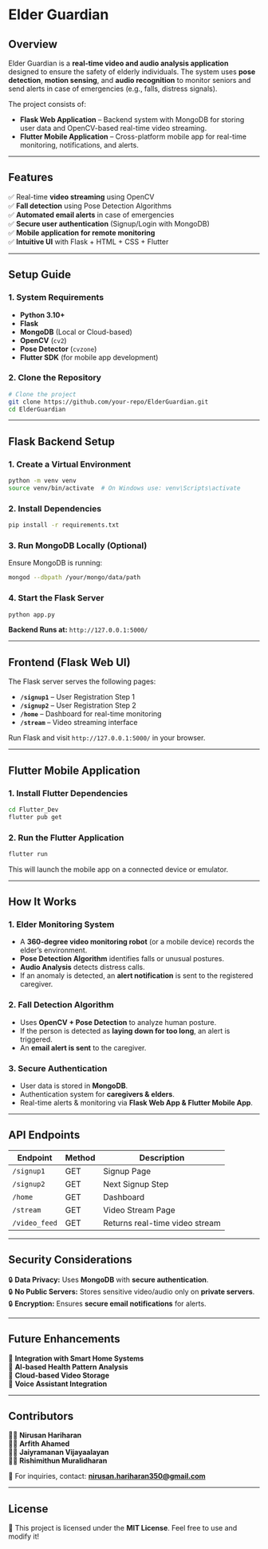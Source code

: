 # Elder Guardian

## Overview
Elder Guardian is a **real-time video and audio analysis application** designed to ensure the safety of elderly individuals. The system uses **pose detection**, **motion sensing**, and **audio recognition** to monitor seniors and send alerts in case of emergencies (e.g., falls, distress signals). 

The project consists of:
- **Flask Web Application** – Backend system with MongoDB for storing user data and OpenCV-based real-time video streaming.
- **Flutter Mobile Application** – Cross-platform mobile app for real-time monitoring, notifications, and alerts.

---

## Features
✅ Real-time **video streaming** using OpenCV  
✅ **Fall detection** using Pose Detection Algorithms  
✅ **Automated email alerts** in case of emergencies  
✅ **Secure user authentication** (Signup/Login with MongoDB)  
✅ **Mobile application for remote monitoring**  
✅ **Intuitive UI** with Flask + HTML + CSS + Flutter  

---

## Setup Guide
### **1. System Requirements**
- **Python 3.10+**
- **Flask**
- **MongoDB** (Local or Cloud-based)
- **OpenCV** (`cv2`)
- **Pose Detector** (`cvzone`)
- **Flutter SDK** (for mobile app development)

### **2. Clone the Repository**
```sh
# Clone the project
git clone https://github.com/your-repo/ElderGuardian.git
cd ElderGuardian
```

---

## Flask Backend Setup
### **1. Create a Virtual Environment**
```sh
python -m venv venv
source venv/bin/activate  # On Windows use: venv\Scripts\activate
```

### **2. Install Dependencies**
```sh
pip install -r requirements.txt
```

### **3. Run MongoDB Locally (Optional)**
Ensure MongoDB is running:
```sh
mongod --dbpath /your/mongo/data/path
```

### **4. Start the Flask Server**
```sh
python app.py
```
**Backend Runs at:** `http://127.0.0.1:5000/`

---

## Frontend (Flask Web UI)
The Flask server serves the following pages:
- **`/signup1`** – User Registration Step 1
- **`/signup2`** – User Registration Step 2
- **`/home`** – Dashboard for real-time monitoring
- **`/stream`** – Video streaming interface

Run Flask and visit `http://127.0.0.1:5000/` in your browser.

---

## Flutter Mobile Application
### **1. Install Flutter Dependencies**
```sh
cd Flutter_Dev
flutter pub get
```

### **2. Run the Flutter Application**
```sh
flutter run
```

This will launch the mobile app on a connected device or emulator.

---

## How It Works
### **1. Elder Monitoring System**
- A **360-degree video monitoring robot** (or a mobile device) records the elder’s environment.
- **Pose Detection Algorithm** identifies falls or unusual postures.
- **Audio Analysis** detects distress calls.
- If an anomaly is detected, an **alert notification** is sent to the registered caregiver.

### **2. Fall Detection Algorithm**
- Uses **OpenCV + Pose Detection** to analyze human posture.
- If the person is detected as **laying down for too long**, an alert is triggered.
- An **email alert is sent** to the caregiver.

### **3. Secure Authentication**
- User data is stored in **MongoDB**.
- Authentication system for **caregivers & elders**.
- Real-time alerts & monitoring via **Flask Web App & Flutter Mobile App**.

---

## API Endpoints
| Endpoint         | Method | Description |
|-----------------|--------|-------------|
| `/signup1`      | GET    | Signup Page |
| `/signup2`      | GET    | Next Signup Step |
| `/home`         | GET    | Dashboard |
| `/stream`       | GET    | Video Stream Page |
| `/video_feed`   | GET    | Returns real-time video stream |

---

## Security Considerations
🔒 **Data Privacy:** Uses **MongoDB** with **secure authentication**.  
🔒 **No Public Servers:** Stores sensitive video/audio only on **private servers**.  
🔒 **Encryption:** Ensures **secure email notifications** for alerts.  

---

## Future Enhancements
🚀 **Integration with Smart Home Systems**  
🚀 **AI-based Health Pattern Analysis**  
🚀 **Cloud-based Video Storage**  
🚀 **Voice Assistant Integration**  

---

## Contributors
👨‍💻 **Nirusan Hariharan**  
👨‍💻 **Arfith Ahamed**  
👨‍💻 **Jaiyramanan Vijayaalayan**  
👨‍💻 **Rishimithun Muralidharan**  

📧 For inquiries, contact: **nirusan.hariharan350@gmail.com**  

---

## License
📜 This project is licensed under the **MIT License**. Feel free to use and modify it!
